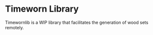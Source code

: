 # Timeworn Library

Timewornlib is a WIP library that facilitates the generation of wood sets remotely.